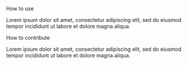 How to use

Lorem ipsum dolor sit amet, consectetur adipiscing elit, sed do eiusmod tempor incididunt ut labore et dolore magna aliqua.

How to contribute

Lorem ipsum dolor sit amet, consectetur adipiscing elit, sed do eiusmod tempor incididunt ut labore et dolore magna aliqua.
